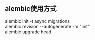 

## alembic使用方式  
 alembic init -t async migrations  
 alembic revision --autogenerate -m "init"  
 alembic upgrade head  